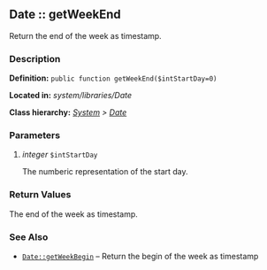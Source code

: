 
Date :: getWeekEnd
-------------------------------------------

Return the end of the week as timestamp.


### Description ###

**Definition:** `public function getWeekEnd($intStartDay=0)`

**Located in:** *system/libraries/Date*

**Class hierarchy:** *[System](../System.php) > [Date](../Date)*


### Parameters ###

1. *integer* `$intStartDay`

	The numberic representation of the start day.
		

### Return Values ###

The end of the week as timestamp.


### See Also ###

- [`Date::getWeekBegin`](getWeekBegin.md) – Return the begin of the week as timestamp